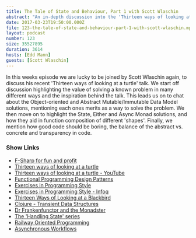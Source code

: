 ```yaml
---
title: The Tale of State and Behaviour, Part 1 with Scott Wlaschin
abstract: "An in-depth discussion into the 'Thirteen ways of looking at a turtle' talk"
date: 2017-03-23T19:50:00.000Z
file: 123-the-tale-of-state-and-behaviour-part-1-with-scott-wlaschin.mp3
layout: podcast
number: 123
size: 35527895
duration: 3614
hosts: [Edd Mann]
guests: [Scott Wlaschin]
---
```


In this weeks episode we are lucky to be joined by Scott Wlaschin again, to discuss his recent 'Thirteen ways of looking at a turtle' talk.
We start off discussion highlighting the value of solving a known problem in many different ways and the inspiration behind the talk.
This leads us on to chat about the Object-oriented and Abstract Mutable/Immutable Data Model solutions, mentioning each ones merits as a way to solve the problem.
We then move on to highlight the State, Either and Async Monad solutions, and how they aid in function composition of different 'shapes'.
Finally, we mention how good code should be boring, the balance of the abstract vs. concrete and transparency in code.

### Show Links

- [F-Sharp for fun and profit](http://fsharpforfunandprofit.com/)
- [Thirteen ways of looking at a turtle](http://fsharpforfunandprofit.com/turtle/)
- [Thirteen ways of looking at a turtle - YouTube](https://www.youtube.com/watch?v=AG3KuqDbmhM)
- [Functional Programming Design Patterns](http://fsharpforfunandprofit.com/fppatterns/)
- [Exercises in Programming Style](http://theburningmonk.com/2015/08/exercises-in-programming-stylestyle-1/)
- [Exercises in Programming Style - Infoq](https://www.infoq.com/presentations/programming-styles)
- [Thirteen Ways of Looking at a Blackbird](https://en.wikipedia.org/wiki/Thirteen_Ways_of_Looking_at_a_Blackbird)
- [Clojure - Transient Data Structures](https://clojure.org/reference/transients)
- [Dr Frankenfunctor and the Monadster](http://fsharpforfunandprofit.com/monadster/)
- [The 'Handling State' series](https://fsharpforfunandprofit.com/series/handling-state.html)
- [Railway Oriented Programming](https://fsharpforfunandprofit.com/rop/)
- [Asynchronous Workflows](https://docs.microsoft.com/en-us/dotnet/articles/fsharp/language-reference/asynchronous-workflows)
